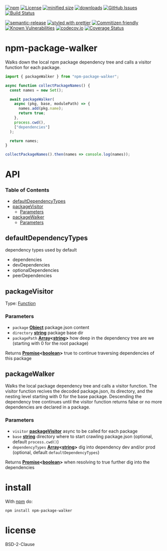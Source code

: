[![npm](https://img.shields.io/npm/v/npm-package-walker.svg)](https://www.npmjs.com/package/npm-package-walker)
[![License](https://img.shields.io/badge/License-BSD%203--Clause-blue.svg)](https://opensource.org/licenses/BSD-3-Clause)
[![minified size](https://badgen.net/bundlephobia/min/npm-package-walker)](https://bundlephobia.com/result?p=npm-package-walker)
[![downloads](http://img.shields.io/npm/dm/npm-package-walker.svg?style=flat-square)](https://npmjs.org/package/npm-package-walker)
[![GitHub Issues](https://img.shields.io/github/issues/arlac77/npm-package-walker.svg?style=flat-square)](https://github.com/arlac77/npm-package-walker/issues)
[![Build Status](https://secure.travis-ci.org/arlac77/npm-package-walker.png)](http://travis-ci.org/arlac77/npm-package-walker)

[![semantic-release](https://img.shields.io/badge/%20%20%F0%9F%93%A6%F0%9F%9A%80-semantic--release-e10079.svg)](https://github.com/arlac77/npm-package-walker)
[![styled with prettier](https://img.shields.io/badge/styled_with-prettier-ff69b4.svg)](https://github.com/prettier/prettier)
[![Commitizen friendly](https://img.shields.io/badge/commitizen-friendly-brightgreen.svg)](http://commitizen.github.io/cz-cli/)
[![Known Vulnerabilities](https://snyk.io/test/github/arlac77/npm-package-walker/badge.svg)](https://snyk.io/test/github/arlac77/npm-package-walker)
[![codecov.io](http://codecov.io/github/arlac77/npm-package-walker/coverage.svg?branch=master)](http://codecov.io/github/arlac77/npm-package-walker?branch=master)
[![Coverage Status](https://coveralls.io/repos/arlac77/npm-package-walker/badge.svg)](https://coveralls.io/r/arlac77/npm-package-walker)

# npm-package-walker

Walks down the local npm package dependency tree and calls a visitor function
for each package.

<!-- skip-example -->

```js
import { packageWalker } from "npm-package-walker";

async function collectPackageNames() {
  const names = new Set();

  await packageWalker(
    async (pkg, base, modulePath) => {
      names.add(pkg.name);
      return true;
    },
    process.cwd(),
    ["dependencies"]
  );

  return names;
}

collectPackageNames().then(names => console.log(names));
```

# API

<!-- Generated by documentation.js. Update this documentation by updating the source code. -->

### Table of Contents

-   [defaultDependencyTypes](#defaultdependencytypes)
-   [packageVisitor](#packagevisitor)
    -   [Parameters](#parameters)
-   [packageWalker](#packagewalker)
    -   [Parameters](#parameters-1)

## defaultDependencyTypes

dependency types used by default

-   dependencies
-   devDependencies
-   optionalDependencies
-   peerDependencies

## packageVisitor

Type: [Function](https://developer.mozilla.org/docs/Web/JavaScript/Reference/Statements/function)

### Parameters

-   `package` **[Object](https://developer.mozilla.org/docs/Web/JavaScript/Reference/Global_Objects/Object)** package.json content
-   `directory` **[string](https://developer.mozilla.org/docs/Web/JavaScript/Reference/Global_Objects/String)** package base dir
-   `packagePath` **[Array](https://developer.mozilla.org/docs/Web/JavaScript/Reference/Global_Objects/Array)&lt;[string](https://developer.mozilla.org/docs/Web/JavaScript/Reference/Global_Objects/String)>** how deep in the dependency tree are we (starting with 0 for the root package)

Returns **[Promise](https://developer.mozilla.org/docs/Web/JavaScript/Reference/Global_Objects/Promise)&lt;[boolean](https://developer.mozilla.org/docs/Web/JavaScript/Reference/Global_Objects/Boolean)>** true to continue traversing dependencies of this package

## packageWalker

Walks the local package dependency tree and calls a visitor function.
The visitor function recives the decoded package.json, its directory, and the nesting level starting with 0 for the base package.
Descending the dependency tree continues until the visitor function returns false or no more dependencies
are declared in a package.

### Parameters

-   `visitor` **[packageVisitor](#packagevisitor)** async to be called for each package
-   `base` **[string](https://developer.mozilla.org/docs/Web/JavaScript/Reference/Global_Objects/String)** directory where to start crawling package.json (optional, default `process.cwd()`)
-   `dependencyTypes` **[Array](https://developer.mozilla.org/docs/Web/JavaScript/Reference/Global_Objects/Array)&lt;[string](https://developer.mozilla.org/docs/Web/JavaScript/Reference/Global_Objects/String)>** dig into dependency dev and/or prod (optional, default `defaultDependencyTypes`)

Returns **[Promise](https://developer.mozilla.org/docs/Web/JavaScript/Reference/Global_Objects/Promise)&lt;[boolean](https://developer.mozilla.org/docs/Web/JavaScript/Reference/Global_Objects/Boolean)>** when resolving to true further dig into the dependencies

# install

With [npm](http://npmjs.org) do:

```shell
npm install npm-package-walker
```

# license

BSD-2-Clause
